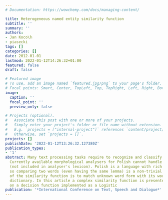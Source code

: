```yaml
---
# Documentation: https://wowchemy.com/docs/managing-content/

title: Heterogeneous named entity similarity function
subtitle: ''
summary: ''
authors:
- Jan Koco\ŉ
- piasecki
tags: []
categories: []
date: 2012-01-01
lastmod: 2022-01-12T14:26:32+01:00
featured: false
draft: false

# Featured image
# To use, add an image named `featured.jpg/png` to your page's folder.
# Focal points: Smart, Center, TopLeft, Top, TopRight, Left, Right, BottomLeft, Bottom, BottomRight.
image:
  caption: ''
  focal_point: ''
  preview_only: false

# Projects (optional).
#   Associate this post with one or more of your projects.
#   Simply enter your project's folder or file name without extension.
#   E.g. `projects = ["internal-project"]` references `content/project/deep-learning/index.md`.
#   Otherwise, set `projects = []`.
projects: []
publishDate: '2022-01-12T13:26:32.127380Z'
publication_types:
- '1'
abstract: Many text processing tasks require to recognize and classify Named Entities.
  Currently available morphological analysers for Polish cannot handle unknown words
  (not included in analyser's lexicon). Polish is a language with rich inflection,
  so comparing two words (even having the same lemma) is a non-trivial task. The aim
  of the similarity function is to match unknown word form with its word form in named-entity
  dictionary. In this article a complex similarity function is presented. It is based
  on a decision function implemented as a Logistic
publication: '*International Conference on Text, Speech and Dialogue*'
---
```

